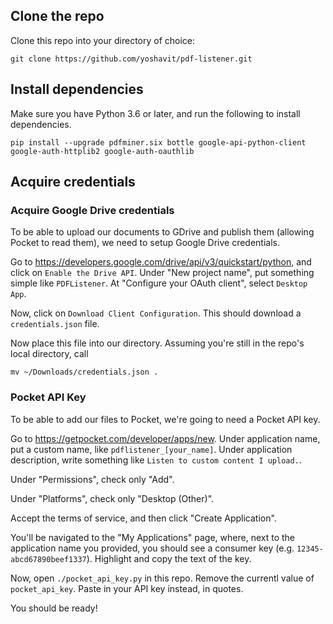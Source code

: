 ## Clone the repo

Clone this repo into your directory of choice:

```
git clone https://github.com/yoshavit/pdf-listener.git
```

## Install dependencies

Make sure you have Python 3.6 or later, and run the following to install dependencies.

```
pip install --upgrade pdfminer.six bottle google-api-python-client google-auth-httplib2 google-auth-oauthlib
```

## Acquire credentials

### Acquire Google Drive credentials

To be able to upload our documents to GDrive and publish them (allowing Pocket to read them),
we need to setup Google Drive credentials.

<!-- Follow the steps under "Creating API Keys" on this page:
https://developers.google.com/maps/documentation/directions/get-api-key -->

<!-- Go to https://console.cloud.google.com/projectselector2/home/dashboard , and accept the terms of service. -->

Go to https://developers.google.com/drive/api/v3/quickstart/python, and click on `Enable the Drive API`.
Under "New project name", put something simple like `PDFListener`. At "Configure your OAuth client", select `Desktop App`.

Now, click on `Download Client Configuration`. This should download a `credentials.json` file.

Now place this file into our directory. Assuming you're still in the repo's local directory, call

```
mv ~/Downloads/credentials.json .
```

<!-- Create a new project (call it whatever you like; `PDFListener` works fine). No need to specify the organization.
Once the project is set up, you should now be on the project's page.

Next, under the API card, click `go to APIs Overview`. At the top, click `Enable APIs and Services`. Search for `drive`, and click on the `Google Drive API`. Then click `Enable`.

Now, on the top right of the page, click the button `Create Credentials`. Under `Which API are you using?` select `Google Drive API`. Under `Where will you be calling the API from?` select `Other UI (e.g. Windows, CLI tool)`. Under `What data will you be accessing?`, select only `Application data`. Finally, click on `What credentials do I need`.

Under `Service Account Name` write something, like `Admin`. For `Role`, select `Project -> Owner`. Then select the JSON key type, and click Continue. -->

### Pocket API Key

To be able to add our files to Pocket, we're going to need a Pocket API key.

Go to https://getpocket.com/developer/apps/new.
Under application name, put a custom name, like `pdflistener_[your_name]`.
Under application description, write something like `Listen to custom content I upload.`.

Under "Permissions", check only "Add".

Under "Platforms", check only "Desktop (Other)".

Accept the terms of service, and then click "Create Application".

You'll be navigated to the "My Applications" page, where, next to the application name you provided,
you should see a consumer key (e.g. `12345-abcd67890beef1337`). Highlight and copy the text of the key.

Now, open `./pocket_api_key.py` in this repo. Remove the currentl value of `pocket_api_key`. Paste in your API key instead, in quotes.

You should be ready!
